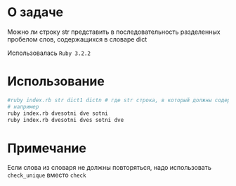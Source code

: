 # О задаче
Можно ли строку str представить в последовательность разделенных пробелом слов, содержащихся в словаре dict

Использовалась `Ruby 3.2.2`

# Использование
```bash
#ruby index.rb str dict1 dictn # где str строка, в который должны содержаться слова из словаря, dict1 ... dictn - слова из словаря 
# например
ruby index.rb dvesotni dve sotni
ruby index.rb dvesotni dves sotni dve
```

# Примечание
Если слова из словаря не должны повторяться, надо использовать `check_unique` вместо `check`
